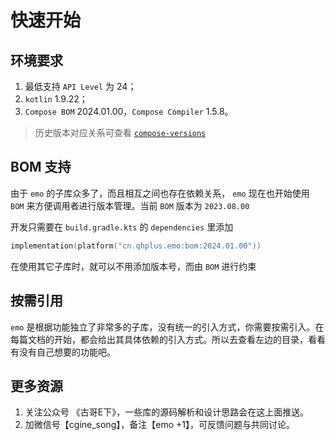 # 快速开始

## 环境要求

1. 最低支持 `API Level` 为 24；
2. `kotlin` 1.9.22；
3. `Compose BOM` 2024.01.00，`Compose Compiler` 1.5.8。

>历史版本对应关系可查看 [`compose-versions`](https://github.com/cgspine/emo-public#compose-versions)

## BOM 支持

由于 `emo` 的子库众多了，而且相互之间也存在依赖关系， `emo` 现在也开始使用 `BOM` 来方便调用者进行版本管理。当前 `BOM` 版本为 `2023.08.00`

开发只需要在 `build.gradle.kts` 的 `dependencies` 里添加

```kts
implementation(platform("cn.qhplus.emo:bom:2024.01.00"))
```

在使用其它子库时，就可以不用添加版本号，而由 `BOM` 进行约束

## 按需引用

`emo` 是根据功能独立了非常多的子库，没有统一的引入方式，你需要按需引入。在每篇文档的开始，都会给出其具体依赖的引入方式。所以去查看左边的目录，看看有没有自己想要的功能吧。


## 更多资源

1. 关注公众号 《古哥E下》，一些库的源码解析和设计思路会在这上面推送。
2. 加微信号【cgine_song】，备注【emo +1】，可反馈问题与共同讨论。


